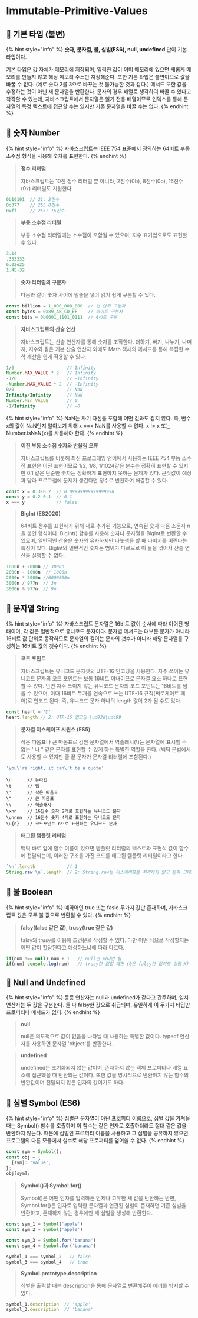 # Immutable-Primitive-Values

## 🐇 기본 타입 (불변)

{% hint style="info" %}
**숫자, 문자열, 불, 심벌(ES6), null, undefined** 만이 기본 타입이다.

기본 타입은 값 자체가 메모리에 저장되며, 입력한 값이 이미 메모리에 있으면 새롭게 메모리를 만들지 않고 해당 메모리 주소만 지정해준다. 또한 기본 타입은 불변이므로 값을 바꿀 수 없다. (예로 숫자 2를 3으로 바꾸는 것 불가능한 것과 같다.) 메서드 또한 값을 수정하는 것이 아닌 새 문자열을 반환한다. 문자의 경우 배열로 생각하여 바꿀 수 있다고 착각할 수 있는데, 자바스크립트에서 문자열은 읽기 전용 배열이므로 인덱스를 통해 문자열의 특정 텍스트에 접근할 수는 있지만 기존 문자열을 바꿀 수는 없다.&#x20;
{% endhint %}

## 🐇 숫자 Number

{% hint style="info" %}
자바스크립트는 IEEE 754 표준에서 정의하는 64비트 부동 소수점 형식을 사용해 숫자를 표현한다.&#x20;
{% endhint %}

> **정수 리터럴**
>
> 자바스크립트는 10진 정수 리터럴 뿐 아니라, 2진수(0b), 8진수(0o), 16진수(0x) 리터럴도 지원한다.

```javascript
0b10101  // 21: 2진수 
0o377    // 255 8진수
0xff     // 255: 16진수
```

> **부동 소수점 리터럴**
>
> 부동 소수점 리터럴에는 소수점이 포함될 수 있으며, 지수 표기법으로도 표현할 수 있다.

```javascript
3.14
.333333
6.02e25
1.4E-32
```

> **숫자 리터럴의 구분자**
>
> 다음과 같이 숫자 사이에 밑줄을 넣어 읽기 쉽게 구분할 수 있다.

```javascript
const billion = 1_000_000_000  // 천 단위 구분자
const bytes = 0x89_AB_CD_EF    // 바이트 구분자
const bits = 0b0001_1101_0111  // 4비트 구분
```

> **자바스크립트의 산술 연산**
>
> 자바스크립트는 산술 연산자를 통해 숫자를 조작한다. 더하기, 빼기, 나누기, 나머지, 지수와 같은 기본 산술 연산자 외에도 Math 객체의 메서드를 통해 복잡한 수학 계산을 쉽게 적용할 수 있다.

```javascript
1/0                    // Infinity
Number.MAX_VALUE * 2   // Infinity
-1/0                   // -Infinity
-Number.MAX_VALUE * 2  // -Infinity
0/0                    // NaN
Infinity/Infinity      // NaN
Number.Min_VALUE       // 0
-1/Infinity            // -0
```

{% hint style="info" %}
NaN는 자기 자신을 포함해 어떤 값과도 같지 않다. 즉, 변수 x의 값이 NaN인지 알아보기 위해 x === NaN를 사용할 수 없다. x != x 또는 Number.isNaN(x)를 사용해야 한다.
{% endhint %}

> **이진 부동 소수점 숫자와 반올림 오류**
>
> 자바스크립트를 비롯해 최신 프로그래밍 언어에서 사용하는 IEEE 754 부동 소수점 표현은 이진 표현이므로 1/2, 1/8, 1/1024같은 분수는 정확히 표현할 수 있지만 0.1 같은 단순한 숫자는 정확하게 표현하지 못하는 문제가 있다. 근삿값이 예상과 달라 프로그램에 문제가 생긴다면 정수로 변환하여 해결할 수 있다.

```javascript
const x = 0.3-0.2  // 0.09999999999999998
const y = 0.2-0.1  // 0.1
x === y            // false
```

> **BigInt (ES2020)**
>
> 64비트 정수를 표현하기 위해 새로 추가된 기능으로, 연속된 숫자 다음 소문자 n을 붙인 형식이다. BigInt() 함수를 사용해 숫자나 문자열을 BigInt로 변환할 수 있으며, 일반적인 산술은 숫자와 유사하지만 나눗셈을 할 때 나머지를 버린다는 특징이 있다. BigInt와 일반적인 숫자는 범위가 다르므로 이 둘을 섞어서 산술 연산을 실행할 수 없다.&#x20;

```javascript
1000n + 2000n // 3000n
2000n - 1000n  // 1000n
2000n * 3000n //6000000n
3000n / 977n  // 3n
3000n % 977n  // 9n
```

## 🐇 문자열 String

{% hint style="info" %}
자바스크립트 문자열은 16비트 값이 순서에 따라 이어진 형태이며, 각 값은 일반적으로 유니코드 문자이다. 문자열 메서드는 대부분 문자가 아니라 16비트 값 단위로 동작하므로 문자열의 길이는 문자의 갯수가 아니라 해당 문자열를 구성하는 16비트 값의 갯수이다.&#x20;
{% endhint %}

> **코드 포인트**
>
> 자바스크립트는 유니코드 문자셋의 UTF-16 인코딩을 사용한다. 자주 쓰이는 유니코드 문자의 코드 포인트는 보통 16비트 이내이므로 문자열 요소 하나로 표현할 수 있다. 반면 자주 쓰이지 않는 유니코드 문자의 코드 포인트는 16비트를 넘을 수 있으며, 이때 16비트 두개를 연속으로 쓰는 UTF-16 규칙(써로게이트 페어)로 인코드 된다. 즉, 유니코드 문자 하나의 length 값이 2가 될 수도 있다.

```javascript
const heart = '💙'
heart.length // 2: UTF-16 인코딩 \ud83d\udc99
```

> **문자열 이스케이프 시퀀스 (ES5)**
>
> 작은 따옴표나 큰 따옴표로 감싼 문자열에서 역슬래시(\\)는 문자열에 표시할 수 없는 ' 나 " 같은 문자를 표현할 수 있게 하는 특별한 역할을 한다. (백틱 문법에서도 사용할 수 있지만 줄 끝 문자가 문자열 리터럴에 포함된다.)

```javascript
'you\'re right, it can\'t be a quote'
```

```
\n      // 뉴라인
\t      // 탭
\'      // 작은 따옴표
\"      // 큰 따옴표
\\      // 역슬래시
\xnn    // 16진수 숫자 2개로 표현하는 유니코드 문자
\unnnn  // 16진수 숫자 4개로 표현하는 유니코드 문자
\u{n}   // 코드포인트 n으로 표현하는 유니코드 문자 
```

> **태그된 탬플릿 리터럴**
>
> 백틱 바로 앞에 함수 이름이 있으면 템플릿 리터럴의 텍스트와 표현식 값이 함수에 전달되는데, 이러한 구조를 가진 코드를 태그된 템플릿 리터럴이라고 한다.

```javascript
`\n`.length            // 1
String.raw`\n`.length  // 2: String.raw는 이스케이프를 처리하지 않고 문자 그대로 반환 
```

## 🐇 불 Boolean

{% hint style="info" %}
예약어인 true 또는 fasle 두가지 값만 존재하며, 자바스크립트 값은 모두 불 값으로 변환될 수 있다.
{% endhint %}

> **falsy(false 같은 값), trusy(true 같은 값)**
>
> falsy와 trusy를 이용해 조건문을 작성할 수 있다. 다만 어떤 식으로 작성할지는 어떤 값이 할당된다고 예상하느냐에 따라 다르다.&#x20;

```javascript
if(num !== null) num + 1   // null만 아니면 될 
if(num) console.log(num)   // trusy한 값일 때만 (0은 falsy한 값이므 실행 X)
```

## 🐇 Null and Undefined

{% hint style="info" %}
동등 연산자는 null과 undefined가 같다고 간주하며, 일치 연산자는 두 값을 구분한다. 둘 다 falsy한 값으로 취급되며, 유일하게 이 두가지 타입만 프로퍼티나 메서드가 없다.&#x20;
{% endhint %}

> **null**
>
> null은 의도적으로 값이 없음을 나타낼 때 사용하는 특별한 값이다. typeof 연산자를 사용하면 문자열 'object'를 반환한다.

> **undefined**
>
> undefined는 초기화되지 않는 값이며, 존재하지 않는 객체 프로퍼티나 배열 요소에 접근했을 때 반환되는 값이다. 또한 값을 명시적으로 반환하지 않는 함수의 반환값이며 전달되지 않은 인자의 값이기도 하다.

## 🐇 심벌 Symbol (ES6)

{% hint style="info" %}
심벌은 문자열이 아닌 프로퍼티 이름으로, 심벌 값을 가져올 때는 Symbol() 함수를 호출하며 이 함수는 같은 인자로 호출하더라도 절대 같은 값을 반환하지 않는다. 때문에 심벌인 프로퍼티 이름을 사용하고 그 심벌을 공유하지 않으면 프로그램의 다른 모듈에서 실수로 해당 프로퍼티를 덮어쓸 수 없다.
{% endhint %}

```javascript
const sym = Symbol();
const obj = {
  [sym]: 'value',
};
obj[sym];
```

> **Symbol()과 Symbol.for()**
>
> Symbol()은 어떤 인자를 입력하든 언제나 고유한 새 값을 반환하는 반면, Symbol.for()은 인자로 입력한 문자열과 연관된 심벌이 존재하면 기존 심벌을 반환하고, 존재하지 않는 경우에만 새 심벌을 생성해 반환한다.

```javascript
const sym_1 = Symbol('apple')
const sym_2 = Symbol('apple')

const sym_3 = Symbol.for('banana')
const sym_4 = Symbol.for('banana')

symbol_1 === symbol_2   // false
symbol_3 === symbol_4   // true
```

> **Symbol.prototype.description**
>
> 심벌을 출력할 때는 description을 통해 문자열로 변환해주어 에러를 방지할 수 있다.

```javascript
symbol_1.description  // 'apple'
symbol_3.description  // 'banana'
```
